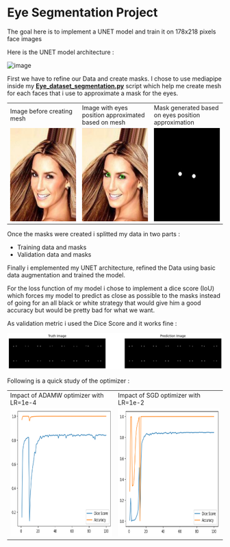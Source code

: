 # Eye Segmentation Project

The goal here is to implement a UNET model and train it on 178x218 pixels face images

Here is the UNET model architecture :

![image](https://github.com/Shifoue/Portfolio/assets/69169567/8eb8587b-0d9d-498c-9255-be0b518b7f7e)

First we have to refine our Data and create masks. I chose to use mediapipe inside my **[Eye_dataset_segmentation.py](https://github.com/Shifoue/Portfolio/blob/main/Eye_Segmentation_Project/Eye_dataset_segmentation.py)** script which help me create mesh for each faces that i use to approximate a mask for the eyes.

<table width="100%">
  <tr>
    <td width="33%">Image before creating mesh</td>
    <td width="33%">Image with eyes position approximated based on mesh</td>
    <td width="33%">Mask generated based on eyes position approximation</td>
  </tr>
  <tr>
    <td><img src="documentation/head1_nomask.PNG" width=178 height=218/></td>
    <td><img src="documentation/head1_nomask_mediapipe.PNG" width=178 height=218/></td>
    <td><img src="documentation/Head1_mask.PNG" width=178 height=218/></td>
  </tr>
</table>

Once the masks were created i splitted my data in two parts :
  - Training data and masks
  - Validation data and masks

Finally i emplemented my UNET architecture, refined the Data using basic data augmentation and trained the model.

For the loss function of my model i chose to implement a dice score (IoU) which forces my model to predict as close as possible to the masks instead of going for an all black or white strategy that would give him a good accuracy but would be pretty bad for what we want.

As validation metric i used the Dice Score and it works fine :

![image](documentation/eyes_segmentation_result.PNG)

Following is a quick study of the optimizer :

<table width="100%">
  <tr>
    <td width="50%">Impact of ADAMW optimizer with LR=1e-4</td>
    <td width="50%">Impact of SGD optimizer with LR=1e-2</td>
  </tr>
  <tr>
    <td><img src="documentation/Loss_evolution_ADAMW_LR=0.0001.PNG" width=500 height=300/></td>
    <td><img src="documentation/Loss_evolution_SGD_LR=0.01.PNG" width=500 height=300/></td>
  </tr>
</table>
